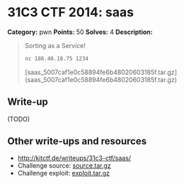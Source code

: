 # 31C3 CTF 2014: saas

**Category:** pwn
**Points:** 50
**Solves:** 4
**Description:**

> Sorting as a Service!
>
> ```bash
> nc 188.40.18.75 1234
> ```
>
> [saas_5007caf1e0c58894fe6b48020603185f.tar.gz] (saas_5007caf1e0c58894fe6b48020603185f.tar.gz)

## Write-up

(TODO)

## Other write-ups and resources

* http://kitctf.de/writeups/31c3-ctf/saas/
* Challenge source: [source.tar.gz](source.tar.gz)
* Challenge exploit: [exploit.tar.gz](exploit.tar.gz)

